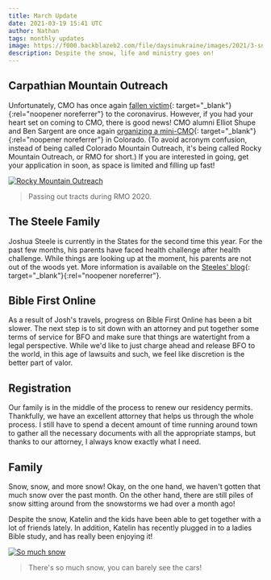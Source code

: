 ```yaml
---
title: March Update
date: 2021-03-19 15:41 UTC
author: Nathan
tags: monthly updates
image: https://f000.backblazeb2.com/file/daysinukraine/images/2021/3-snow.jpg
description: Despite the snow, life and ministry goes on!
---
```


## Carpathian Mountain Outreach

Unfortunately, CMO has once again [fallen victim](https://euroteamoutreach.org/blog/2021/03/cmo-in-a-covid-world/){: target="_blank"}{:rel="noopener noreferrer"} to the coronavirus. However, if you had your heart set on coming to CMO, there is good news! CMO alumni Elliot Shupe and Ben Sargent are once again [organizing a mini-CMO](https://www.onwardforchrist.org/rocky-mountain-outreach-2021){: target="_blank"}{:rel="noopener noreferrer"} in Colorado. (To avoid acronym confusion, instead of being called Colorado Mountain Outreach, it's being called Rocky Mountain Outreach, or RMO for short.) If you are interested in going, get your application in soon, as space is limited and filling up fast!

[![Rocky Mountain Outreach](images/2021/3-rmo-400w.jpg)](https://f000.backblazeb2.com/file/daysinukraine/images/2021/3-rmo.jpg)

> Passing out tracts during RMO 2020.

## The Steele Family

Joshua Steele is currently in the States for the second time this year. For the past few months, his parents have faced health challenge after health challenge. While things are looking up at the moment, his parents are not out of the woods yet. More information is available on the [Steeles' blog](https://ofreport.com/blog/2021-03-04-an-unexpected-journey/){: target="_blank"}{:rel="noopener noreferrer"}.

## Bible First Online

As a result of Josh's travels, progress on Bible First Online has been a bit slower. The next step is to sit down with an attorney and put together some terms of service for BFO and make sure that things are watertight from a legal perspective. While we'd like to just charge ahead and release BFO to the world, in this age of lawsuits and such, we feel like discretion is the better part of valor.

## Registration

Our family is in the middle of the process to renew our residency permits. Thankfully, we have an excellent attorney that helps us through the whole process. I still have to spend a decent amount of time running around town to gather all the necessary documents with all the appropriate stamps, but thanks to our attorney, I always know exactly what I need.

## Family

Snow, snow, and more snow! Okay, on the one hand, we haven't gotten that much snow over the past month. On the other hand, there are still piles of snow sitting around from the snowstorms we had over a month ago!

Despite the snow, Katelin and the kids have been able to get together with a lot of friends lately. In addition, Katelin has recently plugged in to a ladies Bible study, and has really been enjoying it!

[![So much snow](images/2021/3-snow-400w.jpg)](https://f000.backblazeb2.com/file/daysinukraine/images/2021/3-snow.jpg)

> There's so much snow, you can barely see the cars!
